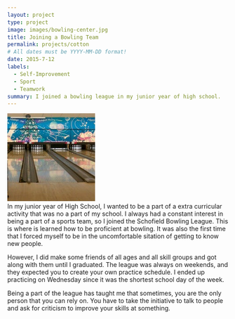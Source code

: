 ```yaml
---
layout: project
type: project
image: images/bowling-center.jpg
title: Joining a Bowling Team
permalink: projects/cotton
# All dates must be YYYY-MM-DD format!
date: 2015-7-12
labels:
  - Self-Improvement
  - Sport
  - Teamwork
summary: I joined a bowling league in my junior year of high school.
---
```

<div class="ui small rounded images">
  <img class="ui image" src="../images/bowling-center.jpg">
</div>
In my junior year of High School, I wanted to be a part of a extra curricular activity that was no a part of my school. I always had a constant interest in being a part of a sports team, so I joined the Schofield Bowling League. This is where is learned how to be proficient at bowling. It was also the first time that I forced myself to be in the uncomfortable sitation of getting to know new people. 

However, I did make some friends of all ages and all skill groups and got along with them until I graduated. The league was always on weekends, and they expected you to create your own practice schedule. I ended up practicing on Wednesday since it was the shortest school day of the week.

Being a part of the league has taught me that sometimes, you are the only person that you can rely on. You have to take the initiative to talk to people and ask for criticism to improve your skills at something. 
